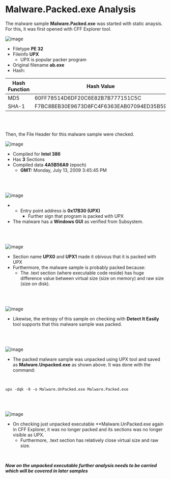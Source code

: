 # Malware.Packed.exe Analysis

The malware sample **Malware.Packed.exe** was started with static anaysis. For this, it was first opened with CFF Explorer tool.

![image](https://github.com/VenusChhantel/TCM-PMAT-Learnings/assets/122972953/bf4a57e3-a3fa-4041-8461-98bb91be8bb9)

-   Filetype **PE 32**
-   Fileinfo **UPX**
      - UPX is popular packer program
-   Original filename **ab.exe**
-   Hash:

  |Hash Function  | Hash Value|
  |--|--|
  |MD5| 60FF78514D6DF20C6E82B7B777151C5C
  |SHA-1|F7BC8BEB30E9673D8FC4F6363EAB07094ED35B59
  
<br>
<br>

Then, the File Header for this malware sample were checked.

![image](https://github.com/VenusChhantel/TCM-PMAT-Learnings/assets/122972953/8cc1b9fe-a868-4d88-924d-55966aaf1fdc)

- Compiled for **Intel 386**
- Has **3** Sections
- Compiled data **4A5B56A9** (epoch)
    - **GMT:** Monday, July 13, 2009 3:45:45 PM 

<br>
<br>

![image](https://github.com/VenusChhantel/TCM-PMAT-Learnings/assets/122972953/a8cce361-ddb3-4fb6-a7c0-74f4dd397539)

- - Entry point address is **0x17B30 (UPX)**
    - Further sign that program is packed with UPX
- The malware has a **Windows GUI** as verified from Subsystem.

<br>
<br>

![image](https://github.com/VenusChhantel/TCM-PMAT-Learnings/assets/122972953/693b511f-2915-42b5-b19a-2062f6d8c14b)

- Section name **UPX0** and **UPX1** made it obivous that it is packed with UPX
- Furthermore, the malware sample is probably packed because:
    -  The .text section (where executable code reside) has huge difference value between virtual size (size on memory) and raw size (size on disk).

<br>
<br>

![image](https://github.com/VenusChhantel/TCM-PMAT-Learnings/assets/122972953/9e6fddcf-9a07-45b5-b39c-36655b6a86da)

- Likewise, the entropy of this sample on checking with **Detect It Easily** tool supports that this malware sample was packed.

<br>
<br>

![image](https://github.com/VenusChhantel/TCM-PMAT-Learnings/assets/122972953/32ac12cd-fe73-4bb4-af66-d397bea62bee)

- The packed malware sample was unpacked using UPX tool and saved as **Malware.Unpacked.exe** as shown above. It was done with the command:
<br>

    upx -dqk -9 -o Malware.UnPacked.exe Malware.Packed.exe


<br>
<br>

![image](https://github.com/VenusChhantel/TCM-PMAT-Learnings/assets/122972953/ff5eec7a-e328-4b93-8449-dc74df6c69c0)

- On checking just unpacked executable **Malware.UnPacked.exe again in CFF Explorer, it was no longer packed and its sections was no longer visible as UPX.
    - Furthermore, .text section has relatively close virtual size and raw size.

<br>

***Now on the unpacked executable further analysis needs to be carried which will be covered in later samples***
